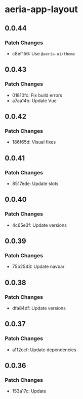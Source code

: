 # aeria-app-layout

## 0.0.44

### Patch Changes

- c8ef156: Use `@aeria-ui/theme`

## 0.0.43

### Patch Changes

- 01810fc: Fix build errors
- a7aa14b: Update Vue

## 0.0.42

### Patch Changes

- 186f65d: Visual fixes

## 0.0.41

### Patch Changes

- 8517ede: Update slots

## 0.0.40

### Patch Changes

- 4c65e3f: Update versions

## 0.0.39

### Patch Changes

- 75b2543: Update navbar

## 0.0.38

### Patch Changes

- dfa84df: Update versions

## 0.0.37

### Patch Changes

- a112ccf: Update dependencies

## 0.0.36

### Patch Changes

- 153a17c: Update
